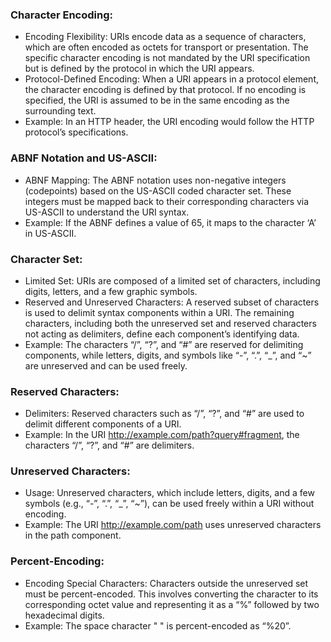 ### Character Encoding:
- Encoding Flexibility: URIs encode data as a sequence of characters, which are often encoded as octets for transport or presentation. The specific character encoding is not mandated by the URI specification but is defined by the protocol in which the URI appears.
- Protocol-Defined Encoding: When a URI appears in a protocol element, the character encoding is defined by that protocol. If no encoding is specified, the URI is assumed to be in the same encoding as the surrounding text.
- Example: In an HTTP header, the URI encoding would follow the HTTP protocol’s specifications.
### ABNF Notation and US-ASCII:
- ABNF Mapping: The ABNF notation uses non-negative integers (codepoints) based on the US-ASCII coded character set. These integers must be mapped back to their corresponding characters via US-ASCII to understand the URI syntax.
- Example: If the ABNF defines a value of 65, it maps to the character ‘A’ in US-ASCII.
### Character Set:
- Limited Set: URIs are composed of a limited set of characters, including digits, letters, and a few graphic symbols.
- Reserved and Unreserved Characters: A reserved subset of characters is used to delimit syntax components within a URI. The remaining characters, including both the unreserved set and reserved characters not acting as delimiters, define each component’s identifying data.
- Example: The characters “/”, “?”, and “#” are reserved for delimiting components, while letters, digits, and symbols like “-”, “.”, “_”, and “~” are unreserved and can be used freely.
### Reserved Characters:
- Delimiters: Reserved characters such as “/”, “?”, and “#” are used to delimit different components of a URI.
- Example: In the URI http://example.com/path?query#fragment, the characters “/”, “?”, and “#” are delimiters.
### Unreserved Characters:
- Usage: Unreserved characters, which include letters, digits, and a few symbols (e.g., “-”, “.”, “_”, “~”), can be used freely within a URI without encoding.
- Example: The URI http://example.com/path uses unreserved characters in the path component.
### Percent-Encoding:
- Encoding Special Characters: Characters outside the unreserved set must be percent-encoded. This involves converting the character to its corresponding octet value and representing it as a “%” followed by two hexadecimal digits.
- Example: The space character " " is percent-encoded as “%20”.